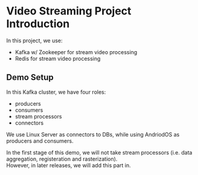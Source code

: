 # Video Streaming Project Introduction

In this project, we use:
- Kafka w/ Zookeeper for stream video processing
- Redis for stream video processing


## Demo Setup

In this Kafka cluster, we have four roles:
- producers 
- consumers
- stream processors
- connectors 


We use Linux Server as connectors to DBs, while using AndriodOS as producers and consumers.

In the first stage of this demo, we will not take stream processors (i.e. data aggregation, registeration and rasterization).\
However, in later releases, we will add this part in. 



